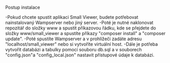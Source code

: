 Postup instalace


-Pokud chcete spustit aplikaci Small Viewer, budete potřebovat nainstalovaný Wampserver nebo jiný server. 
-Poté je nutné naklonovat repozitář do složky www a spustit příkazovou řádku, kde se přejdete do složky www/small_viewer a spustíte příkazy "composer install" a "composer update". 
-Poté spustíte Wampserver a v prohlížeči zadáte adresu "localhost/small_viewer" nebo si vytvoříte virtuální host. 
-Dále je potřeba vytvořit databázi a tabulky pomocí souboru db.sql a v souborech "config.json"a "config_local.json" nastavit přístupové údaje k databázi.
